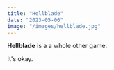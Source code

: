```yaml
---
title: "Hellblade"
date: "2023-05-06"
image: "/images/hellblade.jpg"
---
```


__Hellblade__ is a a whole other game.

It's okay.